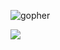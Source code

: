 ![gopher](https://user-images.githubusercontent.com/69021549/116813943-664f1b00-ab91-11eb-89d4-deef792619d1.gif)

<a href="https://github.com/anuraghazra/github-readme-stats">
  <img align="left" src="https://github-readme-stats.vercel.app/api/top-langs/?username=daiki328&theme=cobalt" />
</a>
